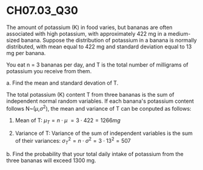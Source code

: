 # CH07.03_Q30 #

The amount of potassium (K) in food varies, but bananas are often associated with high potassium, with approximately 422 mg in a medium-sized banana. Suppose the distribution of potassium in a banana is normally distributed, with mean equal to 422 mg and standard deviation equal to 13 mg per banana.

You eat n = 3 bananas per day, and T is the total number of milligrams of potassium you receive from them.

a. Find the mean and standard devation of T.

The total potassium (K) content T from three bananas is the sum of independent normal random variables. If each banana's potassium content follows N~($\mu$,$\sigma^{2}$), the mean and variance of T can be conputed as follows:

1. Mean of T:
$\mu_{T} = n \cdot \mu\ = 3 \cdot 422 = 1266mg$

2. Variance of T: Variance of the sum of independent variables is the sum of their variances:
$\sigma_{T}^{2} = n \cdot \sigma^{2} = 3 \cdot 13^{2} = 507$




b. Find the probability that your total daily intake of potassium from the three bananas will exceed 1300 mg.

